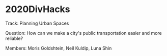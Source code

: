 # 2020DivHacks

Track: Planning Urban Spaces

Question: How can we make a city's public transportation easier and more reliable?

Members: Moris Goldshtein, Neil Kuldip, Luna Shin
